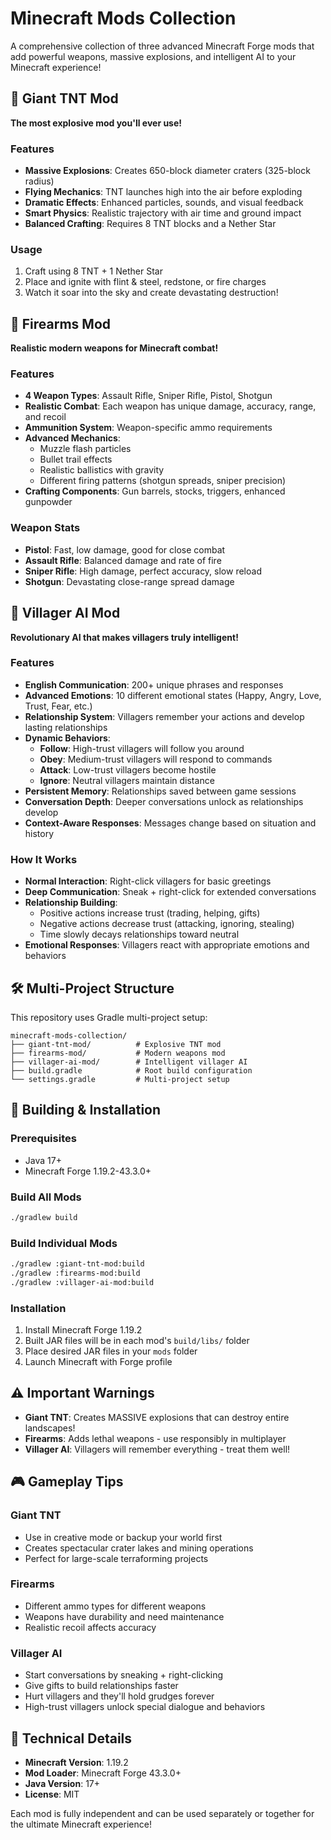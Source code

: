 # Minecraft Mods Collection

A comprehensive collection of three advanced Minecraft Forge mods that add powerful weapons, massive explosions, and intelligent AI to your Minecraft experience!

## 🧨 Giant TNT Mod

**The most explosive mod you'll ever use!**

### Features
- **Massive Explosions**: Creates 650-block diameter craters (325-block radius)
- **Flying Mechanics**: TNT launches high into the air before exploding
- **Dramatic Effects**: Enhanced particles, sounds, and visual feedback
- **Smart Physics**: Realistic trajectory with air time and ground impact
- **Balanced Crafting**: Requires 8 TNT blocks and a Nether Star

### Usage
1. Craft using 8 TNT + 1 Nether Star
2. Place and ignite with flint & steel, redstone, or fire charges
3. Watch it soar into the sky and create devastating destruction!

## 🔫 Firearms Mod

**Realistic modern weapons for Minecraft combat!**

### Features
- **4 Weapon Types**: Assault Rifle, Sniper Rifle, Pistol, Shotgun
- **Realistic Combat**: Each weapon has unique damage, accuracy, range, and recoil
- **Ammunition System**: Weapon-specific ammo requirements
- **Advanced Mechanics**: 
  - Muzzle flash particles
  - Bullet trail effects  
  - Realistic ballistics with gravity
  - Different firing patterns (shotgun spreads, sniper precision)
- **Crafting Components**: Gun barrels, stocks, triggers, enhanced gunpowder

### Weapon Stats
- **Pistol**: Fast, low damage, good for close combat
- **Assault Rifle**: Balanced damage and rate of fire
- **Sniper Rifle**: High damage, perfect accuracy, slow reload
- **Shotgun**: Devastating close-range spread damage

## 🧠 Villager AI Mod

**Revolutionary AI that makes villagers truly intelligent!**

### Features
- **English Communication**: 200+ unique phrases and responses
- **Advanced Emotions**: 10 different emotional states (Happy, Angry, Love, Trust, Fear, etc.)
- **Relationship System**: Villagers remember your actions and develop lasting relationships
- **Dynamic Behaviors**:
  - **Follow**: High-trust villagers will follow you around
  - **Obey**: Medium-trust villagers will respond to commands  
  - **Attack**: Low-trust villagers become hostile
  - **Ignore**: Neutral villagers maintain distance
- **Persistent Memory**: Relationships saved between game sessions
- **Conversation Depth**: Deeper conversations unlock as relationships develop
- **Context-Aware Responses**: Messages change based on situation and history

### How It Works
- **Normal Interaction**: Right-click villagers for basic greetings
- **Deep Communication**: Sneak + right-click for extended conversations
- **Relationship Building**: 
  - Positive actions increase trust (trading, helping, gifts)
  - Negative actions decrease trust (attacking, ignoring, stealing)
  - Time slowly decays relationships toward neutral
- **Emotional Responses**: Villagers react with appropriate emotions and behaviors

## 🛠️ Multi-Project Structure

This repository uses Gradle multi-project setup:

```
minecraft-mods-collection/
├── giant-tnt-mod/          # Explosive TNT mod
├── firearms-mod/           # Modern weapons mod  
├── villager-ai-mod/        # Intelligent villager AI
├── build.gradle            # Root build configuration
└── settings.gradle         # Multi-project setup
```

## 🚀 Building & Installation

### Prerequisites
- Java 17+
- Minecraft Forge 1.19.2-43.3.0+

### Build All Mods
```bash
./gradlew build
```

### Build Individual Mods
```bash
./gradlew :giant-tnt-mod:build
./gradlew :firearms-mod:build  
./gradlew :villager-ai-mod:build
```

### Installation
1. Install Minecraft Forge 1.19.2
2. Built JAR files will be in each mod's `build/libs/` folder
3. Place desired JAR files in your `mods` folder
4. Launch Minecraft with Forge profile

## ⚠️ Important Warnings

- **Giant TNT**: Creates MASSIVE explosions that can destroy entire landscapes!
- **Firearms**: Adds lethal weapons - use responsibly in multiplayer
- **Villager AI**: Villagers will remember everything - treat them well!

## 🎮 Gameplay Tips

### Giant TNT
- Use in creative mode or backup your world first
- Creates spectacular crater lakes and mining operations
- Perfect for large-scale terraforming projects

### Firearms  
- Different ammo types for different weapons
- Weapons have durability and need maintenance
- Realistic recoil affects accuracy

### Villager AI
- Start conversations by sneaking + right-clicking
- Give gifts to build relationships faster
- Hurt villagers and they'll hold grudges forever
- High-trust villagers unlock special dialogue and behaviors

## 🔧 Technical Details

- **Minecraft Version**: 1.19.2
- **Mod Loader**: Minecraft Forge 43.3.0+
- **Java Version**: 17+
- **License**: MIT

Each mod is fully independent and can be used separately or together for the ultimate Minecraft experience!
